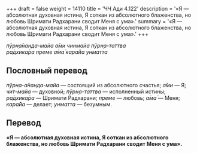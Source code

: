 +++
draft = false
weight = 14110
title = 'ЧЧ Ади 4.122'
description = '«Я — абсолютная духовная истина, Я соткан из абсолютного блаженства, но любовь Шримати Радхарани сводит Меня с ума».'
summary = '«Я — абсолютная духовная истина, Я соткан из абсолютного блаженства, но любовь Шримати Радхарани сводит Меня с ума».'
+++

_пӯрн̣а̄нанда-майа а̄ми чинмайа пӯрн̣а-таттва  
ра̄дхика̄ра преме а̄ма̄ кара̄йа унматта_

## Пословный перевод

_пӯрн̣а_\-_а̄нанда_\-_майа_ — состоящий из абсолютного счастья; _а̄ми_ — Я; _чит_\-_майа_ — духовной; _пӯрн̣а_\-_таттва_ — исполненный истины; _ра̄дхика̄ра_ — Шримати Радхарани; _преме_ — любовь; _а̄ма̄_ — Меня; _кара̄йа_ — делает; _унматта_ — безумным.

## Перевод

**«Я — абсолютная духовная истина, Я соткан из абсолютного блаженства, но любовь Шримати Радхарани сводит Меня с ума».**
